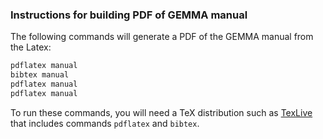 ### Instructions for building PDF of GEMMA manual

The following commands will generate a PDF of the GEMMA manual from
the Latex:

```bash
pdflatex manual
bibtex manual
pdflatex manual
pdflatex manual
```

To run these commands, you will need a TeX distribution such as
[TexLive](https://www.tug.org/texlive) that includes commands
`pdflatex` and `bibtex`.

